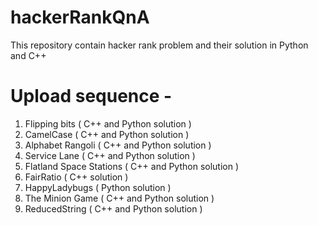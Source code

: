 # hackerRankQnA
This repository contain hacker rank problem and their solution in Python and C++ 


# Upload sequence -
  1. Flipping bits            ( C++ and Python solution )
  2. CamelCase                ( C++ and Python solution )
  3. Alphabet Rangoli         ( C++ and Python solution )
  4. Service Lane             ( C++ and Python solution )
  5. Flatland Space Stations  ( C++ and Python solution )
  6. FairRatio                ( C++ solution )
  7. HappyLadybugs            ( Python solution )
  8. The Minion Game          ( C++ and Python solution )
  9. ReducedString            ( C++ and Python solution )
